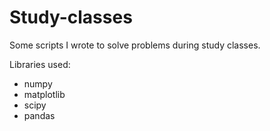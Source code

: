 # Study-classes
 Some scripts I wrote to solve problems during study classes.

Libraries used:
* numpy
* matplotlib
* scipy
* pandas

